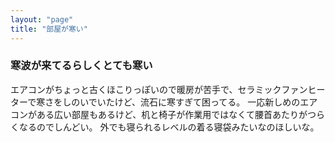 ```yaml
---
layout: "page"
title: "部屋が寒い"
---
```

### 寒波が来てるらしくとても寒い
エアコンがちょっと古くほこりっぽいので暖房が苦手で、セラミックファンヒーターで寒さをしのいでいたけど、流石に寒すぎて困ってる。
一応新しめのエアコンがある広い部屋もあるけど、机と椅子が作業用ではなくて腰首あたりがつらくなるのでしんどい。
外でも寝られるレベルの着る寝袋みたいなのほしいな。
